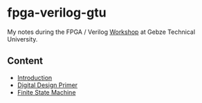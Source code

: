 # fpga-verilog-gtu
My notes during the FPGA / Verilog [Workshop](https://www.gtu.edu.tr/icerik/9/15268/display.aspx) at Gebze Technical University.


## Content
- [Introduction](notes/01%20-%20intro.md)
- [Digital Design Primer](notes/02%20-%20digital%20design.md)
- [Finite State Machine](notes/03%20-%20FSM.md)